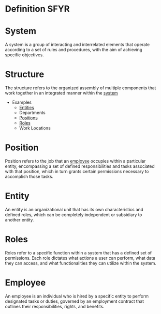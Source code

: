 # Definition SFYR

# System

A system is a group of interacting and interrelated elements that operate according to a set of rules and procedures, with the aim of achieving specific objectives.

# Structure

The structure refers to the organized assembly of multiple components that work together in an integrated manner within the [system ](https://github.com/M0Ghali/MarkdownSfyr?tab=readme-ov-file#system)

- Examples
  - [Entities](https://github.com/M0Ghali/MarkdownSfyr?tab=readme-ov-file#entity)
  - Departments
  - [Positions](https://github.com/M0Ghali/MarkdownSfyr?tab=readme-ov-file#position)
  - [Roles](https://github.com/M0Ghali/MarkdownSfyr?tab=readme-ov-file#roles)
  - Work Locations

# Position

Position refers to the job that an [employee](https://github.com/M0Ghali/MarkdownSfyr?tab=readme-ov-file#employee) occupies within a particular entity, encompassing a set of defined responsibilities and tasks associated with that position, which in turn grants certain permissions necessary to accomplish those tasks.

# Entity

An entity is an organizational unit that has its own characteristics and defined roles, which can be completely independent or subsidiary to another entity.

# Roles

Roles refer to a specific function within a system that has a defined set of permissions. Each role dictates what actions a user can perform, what data they can access, and what functionalities they can utilize within the system.

# Employee

An employee is an individual who is hired by a specific entity to perform designated tasks or duties, governed by an employment contract that outlines their responsibilities, rights, and benefits.
